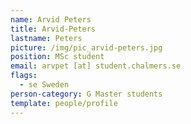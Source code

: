```yaml
---
name: Arvid Peters
title: Arvid-Peters
lastname: Peters
picture: /img/pic_arvid-peters.jpg
position: MSc student
email: arvpet [at] student.chalmers.se
flags:
  - se Sweden
person-category: G Master students
template: people/profile
---
```


